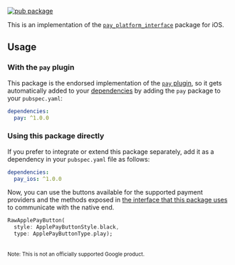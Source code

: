 [![pub package](https://img.shields.io/pub/v/pay_ios.svg)](https://pub.dartlang.org/packages/pay_ios)

This is an implementation of the [`pay_platform_interface`](../pay_platform_interface) package for iOS.

## Usage

### With the `pay` plugin

This package is the endorsed implementation of the [`pay` plugin](https://pub.dev/packages/pay), so it gets automatically added to your [dependencies](https://flutter.dev/platform-plugins/) by adding the `pay` package to your `pubspec.yaml`:

```yaml
dependencies:
  pay: ^1.0.0
```
### Using this package directly

If you prefer to integrate or extend this package separately, add it as a dependency in your `pubspec.yaml` file as follows:

```yaml
dependencies:
  pay_ios: ^1.0.0
```

Now, you can use the buttons available for the supported payment providers and the methods exposed in [the interface that this package uses](../pay_platform_interface) to communicate with the native end.

```dart
RawApplePayButton(
  style: ApplePayButtonStyle.black,
  type: ApplePayButtonType.play);
```

<br>
<sup>Note: This is not an officially supported Google product.</sup>